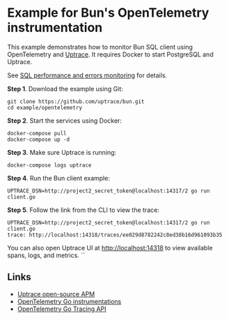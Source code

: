 # Example for Bun's OpenTelemetry instrumentation

This example demonstrates how to monitor Bun SQL client using OpenTelemetry and
[Uptrace](https://github.com/uptrace/uptrace). It requires Docker to start PostgreSQL and Uptrace.

See
[SQL performance and errors monitoring](https://bun.uptrace.dev/guide/performance-monitoring.html)
for details.

**Step 1**. Download the example using Git:

```shell
git clone https://github.com/uptrace/bun.git
cd example/opentelemetry
```

**Step 2**. Start the services using Docker:

```shell
docker-compose pull
docker-compose up -d
```

**Step 3**. Make sure Uptrace is running:

```shell
docker-compose logs uptrace
```

**Step 4**. Run the Bun client example:

```shell
UPTRACE_DSN=http://project2_secret_token@localhost:14317/2 go run client.go
```

**Step 5**. Follow the link from the CLI to view the trace:

```shell
UPTRACE_DSN=http://project2_secret_token@localhost:14317/2 go run client.go
trace: http://localhost:14318/traces/ee029d8782242c8ed38b16d961093b35
```

You can also open Uptrace UI at [http://localhost:14318](http://localhost:14318) to view available
spans, logs, and metrics. ``

## Links

- [Uptrace open-source APM](https://uptrace.dev/get/open-source-apm.html)
- [OpenTelemetry Go instrumentations](https://uptrace.dev/opentelemetry/instrumentations/?lang=go)
- [OpenTelemetry Go Tracing API](https://uptrace.dev/opentelemetry/go-tracing.html)
